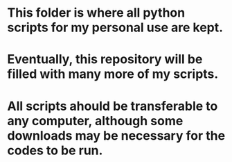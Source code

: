 # This folder is where all python scripts for my personal use are kept. 
# Eventually, this repository will be filled with many more of my scripts.

# All scripts ahould be transferable to any computer, although some downloads may be necessary for the codes to be run.
